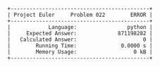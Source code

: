     +--------------------------------------------+
    | Project Euler     Problem 022        ERROR |
    +--------------------------------------------+
    |            Language:                python |
    |     Expected Answer:             871198282 |
    |   Calculated Answer:                     0 |
    |        Running Time:              0.0000 s |
    |        Memory Usage:                  0 kB |
    +--------------------------------------------+
